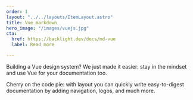 ```yaml
---
order: 1
layout: "../../layouts/ItemLayout.astro"
title: Vue markdown
hero_image: "/images/vuejs.jpg"
cta:
  href: https://backlight.dev/docs/md-vue
  label: Read more

---
```

Building a Vue design system? We just made it easier: stay in the mindset and use Vue for your documentation too.

Cherry on the code pie: with layout you can quickly write easy-to-digest documentation by adding navigation, logos, and much more.